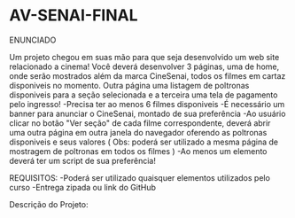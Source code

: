 # AV-SENAI-FINAL


ENUNCIADO

Um projeto chegou em suas mão para que seja desenvolvido um web site relacionado a cinema! Você deverá desenvolver 3 páginas, uma de home, onde serão mostrados além da marca CineSenai, todos os filmes em cartaz disponiveis no momento. Outra página uma listagem de poltronas disponiveis para a seção selecionada e a terceira uma tela de pagamento pelo ingresso! 
-Precisa ter ao menos 6 filmes disponiveis
-É necessário um banner para anunciar o CineSenai, montado de sua preferência
-Ao usuário clicar no botão "Ver seção" de cada filme correspondente, deverá abrir uma  outra página em outra janela do navegador oferendo as poltronas disponiveis e seus valores ( Obs: poderá ser utilizado a mesma página de mostragem de poltronas em todos os filmes )
-Ao menos um elemento deverá ter um script de sua preferência!

REQUISITOS:
-Poderá ser utilizado quaisquer elementos utilizados pelo curso
-Entrega zipada ou link do GitHub



Descrição do Projeto:




